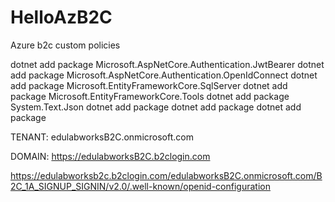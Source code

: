 # HelloAzB2C
Azure b2c custom policies

dotnet add package Microsoft.AspNetCore.Authentication.JwtBearer
dotnet add package Microsoft.AspNetCore.Authentication.OpenIdConnect
dotnet add package Microsoft.EntityFrameworkCore.SqlServer
dotnet add package Microsoft.EntityFrameworkCore.Tools
dotnet add package System.Text.Json
dotnet add package 
dotnet add package 
dotnet add package 



TENANT: edulabworksB2C.onmicrosoft.com

DOMAIN: https://edulabworksB2C.b2clogin.com

https://edulabworksb2c.b2clogin.com/edulabworksB2C.onmicrosoft.com/B2C_1A_SIGNUP_SIGNIN/v2.0/.well-known/openid-configuration